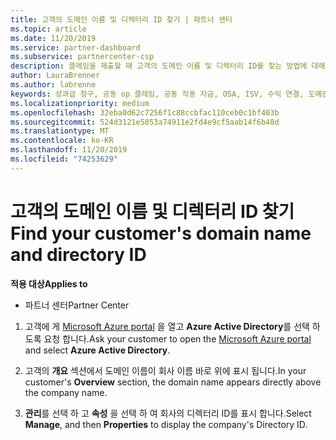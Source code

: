 ```yaml
---
title: 고객의 도메인 이름 및 디렉터리 ID 찾기 | 파트너 센터
ms.topic: article
ms.date: 11/20/2019
ms.service: partner-dashboard
ms.subservice: partnercenter-csp
description: 클레임을 제출할 때 고객의 도메인 이름 및 디렉터리 ID를 찾는 방법에 대해 알아봅니다.
author: LauraBrenner
ms.author: labrenne
keywords: 성과급 청구, 공동 op 클레임, 공동 작동 자금, OSA, ISV, 수익 연결, 도메인 이름, 디렉터리 ID
ms.localizationpriority: medium
ms.openlocfilehash: 32eba0d62c7256f1c88ccbfac110ceb0c1bf403b
ms.sourcegitcommit: 524d3121e5053a74911e2fd4e9cf5aab14f6b48d
ms.translationtype: MT
ms.contentlocale: ko-KR
ms.lasthandoff: 11/20/2019
ms.locfileid: "74253629"
---
```

# <a name="find-your-customers-domain-name-and-directory-id"></a><span data-ttu-id="54640-104">고객의 도메인 이름 및 디렉터리 ID 찾기</span><span class="sxs-lookup"><span data-stu-id="54640-104">Find your customer's domain name and directory ID</span></span>

<span data-ttu-id="54640-105">**적용 대상**</span><span class="sxs-lookup"><span data-stu-id="54640-105">**Applies to**</span></span>

-  <span data-ttu-id="54640-106">파트너 센터</span><span class="sxs-lookup"><span data-stu-id="54640-106">Partner Center</span></span>

1.  <span data-ttu-id="54640-107">고객에 게 [Microsoft Azure portal](https://ms.portal.azure.com/#home) 을 열고 **Azure Active Directory**를 선택 하도록 요청 합니다.</span><span class="sxs-lookup"><span data-stu-id="54640-107">Ask your customer to open the [Microsoft Azure portal](https://ms.portal.azure.com/#home) and select **Azure Active Directory**.</span></span> 

2.  <span data-ttu-id="54640-108">고객의 **개요** 섹션에서 도메인 이름이 회사 이름 바로 위에 표시 됩니다.</span><span class="sxs-lookup"><span data-stu-id="54640-108">In your customer's **Overview** section, the domain name appears directly above the company name.</span></span>  

3.  <span data-ttu-id="54640-109">**관리**를 선택 하 고 **속성** 을 선택 하 여 회사의 디렉터리 ID를 표시 합니다.</span><span class="sxs-lookup"><span data-stu-id="54640-109">Select **Manage**, and then **Properties** to display the company's Directory ID.</span></span>
